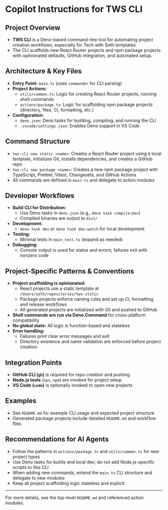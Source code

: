 # Copilot Instructions for TWS CLI

## Project Overview

-   **TWS CLI** is a Deno-based command-line tool for automating project creation workflows, especially for Tech with Seth templates.
-   The CLI scaffolds new React Router projects and npm package projects with opinionated defaults, GitHub integration, and automated setup.

## Architecture & Key Files

-   **Entry Point:** `main.ts` (uses `commander` for CLI parsing)
-   **Project Actions:**
    -   `utils/common.ts`: Logic for creating React Router projects, running shell commands
    -   `actions/package.ts`: Logic for scaffolding npm package projects (directory, files, CI, formatting, etc.)
-   **Configuration:**
    -   `deno.json`: Deno tasks for building, compiling, and running the CLI
    -   `.vscode/settings.json`: Enables Deno support in VS Code

## Command Structure

-   `tws-cli new static <name>`: Creates a React Router project using a local template, initializes Git, installs dependencies, and creates a GitHub repo
-   `tws-cli new package <name>`: Creates a new npm package project with TypeScript, Prettier, Vitest, Changesets, and GitHub Actions
-   All commands are defined in `main.ts` and delegate to action modules

## Developer Workflows

-   **Build CLI for Distribution:**
    -   Use Deno tasks in `deno.json` (e.g., `deno task compile:mac`)
    -   Compiled binaries are output to `dist/`
-   **Development:**
    -   `deno task dev` or `deno task dev:watch` for local development
-   **Testing:**
    -   Minimal tests in `main_test.ts` (expand as needed)
-   **Debugging:**
    -   Console output is used for status and errors; failures exit with nonzero code

## Project-Specific Patterns & Conventions

-   **Project scaffolding is opinionated:**
    -   React projects use a static template at `/Users/seth/repositories/tws-static`
    -   Package projects enforce naming rules and set up CI, formatting, and release workflows
    -   All generated projects are initialized with Git and pushed to GitHub
-   **Shell commands are run via Deno.Command** for cross-platform compatibility
-   **No global state:** All logic is function-based and stateless
-   **Error handling:**
    -   Failures print clear error messages and exit
    -   Directory existence and name validation are enforced before project creation

## Integration Points

-   **GitHub CLI (`gh`)** is required for repo creation and pushing
-   **Node.js tools** (`npx`, `npm`) are invoked for project setup
-   **VS Code (`code`)** is optionally invoked to open new projects

## Examples

-   See `README.md` for example CLI usage and expected project structure
-   Generated package projects include detailed `README.md` and workflow files

## Recommendations for AI Agents

-   Follow the patterns in `actions/package.ts` and `utils/common.ts` for new project types
-   Use Deno tasks for builds and local dev; do not add Node.js-specific scripts to this CLI
-   When adding new commands, extend the `main.ts` CLI structure and delegate to new modules
-   Keep all project scaffolding logic stateless and explicit

---

For more details, see the top-level `README.md` and referenced action modules.
